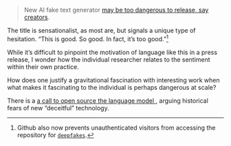 > New AI fake text generator [may be too dangerous to release, say creators](https://www.theguardian.com/technology/2019/feb/14/elon-musk-backed-ai-writes-convincing-news-fiction).

The title is sensationalist, as most are, but signals a unique type of hesitation. “This is good. So good. In fact, it’s too good.”[^1]

While it’s difficult to pinpoint the motivation of language like this in a press release, I wonder how the individual researcher relates to the sentiment within their own practice.

How does one justify a gravitational fascination with interesting work when what makes it fascinating to the individual is perhaps dangerous at scale?

There is a [a call to open source the language model
](https://thegradient.pub/openai-please-open-source-your-language-model/), arguing historical fears of new “deceitful” technology.

[^1]: Github also now prevents unauthenticated visitors from accessing the repository for [`deepfakes`](https://github.com/deepfakes/faceswap).
